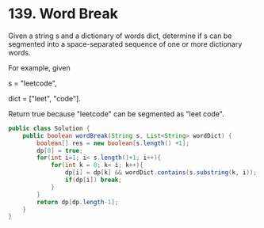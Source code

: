 # 139. Word Break  

Given a string s and a dictionary of words dict, determine if s can be segmented into a space-separated sequence of one or more dictionary words.

For example, given

s = "leetcode",

dict = ["leet", "code"].

Return true because "leetcode" can be segmented as "leet code".


```java
public class Solution {
    public boolean wordBreak(String s, List<String> wordDict) {
        boolean[] res = new boolean[s.length() +1];
        dp[0] = true;     
        for(int i=1; i< s.length()+1; i++){
            for(int k = 0; k< i; k++){
                dp[i] = dp[k] && wordDict.contains(s.substring(k, i)); 
                if(dp[i]) break;
            }
        }
        return dp[dp.length-1];
    }
}
```
